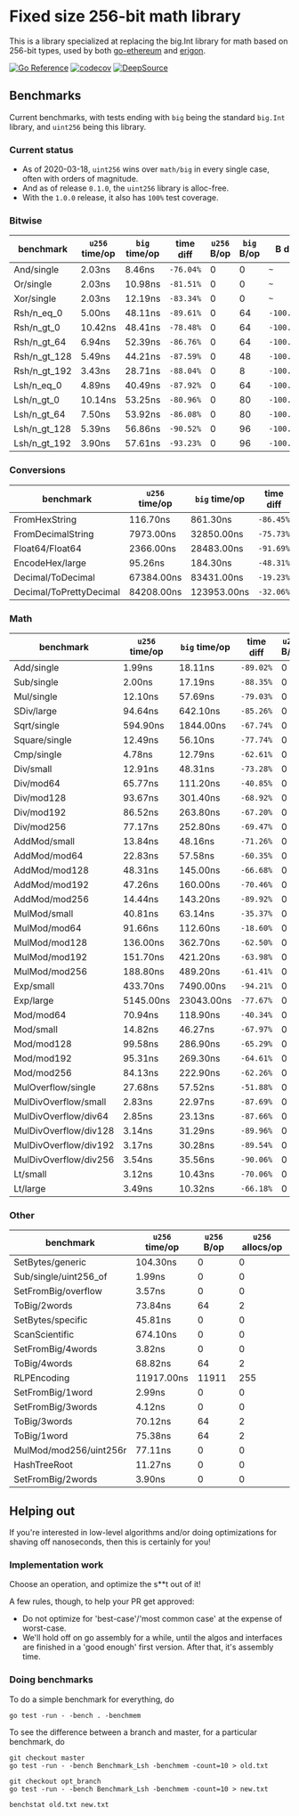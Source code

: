 # Fixed size 256-bit math library

This is a library specialized at replacing the big.Int library for math based on 256-bit types, used by both 
[go-ethereum](https://github.com/ethereum/go-ethereum) and [erigon](https://github.com/ledgerwatch/erigon).

[![Go Reference](https://pkg.go.dev/badge/github.com/deso-protocol/uint256.svg)](https://pkg.go.dev/github.com/deso-protocol/uint256)
[![codecov](https://codecov.io/gh/deso-protocol/uint256/branch/master/graph/badge.svg?token=LHs7xL99wQ)](https://codecov.io/gh/deso-protocol/uint256)
[![DeepSource](https://deepsource.io/gh/deso-protocol/uint256.svg/?label=active+issues&token=CNJRIm7wXZdOM9xKKH4hXUKd)](https://deepsource.io/gh/deso-protocol/uint256/?ref=repository-badge)

## Benchmarks

Current benchmarks, with tests ending with `big` being the standard `big.Int` library, and `uint256` being this library. 

### Current status

- As of 2020-03-18, `uint256` wins over `math/big` in every single case, often with orders of magnitude.
- And as of release `0.1.0`, the `uint256` library is alloc-free. 
- With the `1.0.0` release, it also has `100%` test coverage.

### Bitwise

| benchmark |  `u256` time/op | `big` time/op | time diff |  `u256` B/op|  `big` B/op | B diff| `u256` allocs/op | `big` allocs/op | allocs diff |
|--|--|--|--|--|--|--|--|--|--|
| And/single | 2.03ns | 8.46ns | `-76.04%` | 0 | 0 | `~` | 0 | 0 | `~`|
| Or/single | 2.03ns | 10.98ns | `-81.51%` | 0 | 0 | `~` | 0 | 0 | `~`|
| Xor/single | 2.03ns | 12.19ns | `-83.34%` | 0 | 0 | `~` | 0 | 0 | `~`|
| Rsh/n_eq_0 | 5.00ns | 48.11ns | `-89.61%` | 0 | 64 | `-100.00%` | 0 | 1 | `-100.00%`|
| Rsh/n_gt_0 | 10.42ns | 48.41ns | `-78.48%` | 0 | 64 | `-100.00%` | 0 | 1 | `-100.00%`|
| Rsh/n_gt_64 | 6.94ns | 52.39ns | `-86.76%` | 0 | 64 | `-100.00%` | 0 | 1 | `-100.00%`|
| Rsh/n_gt_128 | 5.49ns | 44.21ns | `-87.59%` | 0 | 48 | `-100.00%` | 0 | 1 | `-100.00%`|
| Rsh/n_gt_192 | 3.43ns | 28.71ns | `-88.04%` | 0 | 8 | `-100.00%` | 0 | 1 | `-100.00%`|
| Lsh/n_eq_0 | 4.89ns | 40.49ns | `-87.92%` | 0 | 64 | `-100.00%` | 0 | 1 | `-100.00%`|
| Lsh/n_gt_0 | 10.14ns | 53.25ns | `-80.96%` | 0 | 80 | `-100.00%` | 0 | 1 | `-100.00%`|
| Lsh/n_gt_64 | 7.50ns | 53.92ns | `-86.08%` | 0 | 80 | `-100.00%` | 0 | 1 | `-100.00%`|
| Lsh/n_gt_128 | 5.39ns | 56.86ns | `-90.52%` | 0 | 96 | `-100.00%` | 0 | 1 | `-100.00%`|
| Lsh/n_gt_192 | 3.90ns | 57.61ns | `-93.23%` | 0 | 96 | `-100.00%` | 0 | 1 | `-100.00%`|

### Conversions

| benchmark |  `u256` time/op | `big` time/op | time diff |  `u256` B/op|  `big` B/op | B diff| `u256` allocs/op | `big` allocs/op | allocs diff |
|--|--|--|--|--|--|--|--|--|--|
| FromHexString | 116.70ns | 861.30ns | `-86.45%` | 32 | 88 | `-63.64%` | 1 | 3 | `-66.67%`|
| FromDecimalString | 7973.00ns | 32850.00ns | `-75.73%` | 0 | 2464 | `-100.00%` | 0 | 77 | `-100.00%`|
| Float64/Float64 | 2366.00ns | 28483.00ns | `-91.69%` | 0 | 23424 | `-100.00%` | 0 | 510 | `-100.00%`|
| EncodeHex/large | 95.26ns | 184.30ns | `-48.31%` | 80 | 140 | `-42.86%` | 1 | 2 | `-50.00%`|
| Decimal/ToDecimal | 67384.00ns | 83431.00ns | `-19.23%` | 11344 | 31920 | `-64.46%` | 248 | 594 | `-58.25%`|
| Decimal/ToPrettyDecimal | 84208.00ns | 123953.00ns | `-32.06%` | 14720 | 61376 | `-76.02%` | 251 | 1100 | `-77.18%`|

### Math

| benchmark |  `u256` time/op | `big` time/op | time diff |  `u256` B/op|  `big` B/op | B diff| `u256` allocs/op | `big` allocs/op | allocs diff |
|--|--|--|--|--|--|--|--|--|--|
| Add/single | 1.99ns | 18.11ns | `-89.02%` | 0 | 0 | `~` | 0 | 0 | `~`|
| Sub/single | 2.00ns | 17.19ns | `-88.35%` | 0 | 0 | `~` | 0 | 0 | `~`|
| Mul/single | 12.10ns | 57.69ns | `-79.03%` | 0 | 0 | `~` | 0 | 0 | `~`|
| SDiv/large | 94.64ns | 642.10ns | `-85.26%` | 0 | 312 | `-100.00%` | 0 | 6 | `-100.00%`|
| Sqrt/single | 594.90ns | 1844.00ns | `-67.74%` | 0 | 528 | `-100.00%` | 0 | 7 | `-100.00%`|
| Square/single | 12.49ns | 56.10ns | `-77.74%` | 0 | 0 | `~` | 0 | 0 | `~`|
| Cmp/single | 4.78ns | 12.79ns | `-62.61%` | 0 | 0 | `~` | 0 | 0 | `~`|
| Div/small | 12.91ns | 48.31ns | `-73.28%` | 0 | 8 | `-100.00%` | 0 | 1 | `-100.00%`|
| Div/mod64 | 65.77ns | 111.20ns | `-40.85%` | 0 | 8 | `-100.00%` | 0 | 1 | `-100.00%`|
| Div/mod128 | 93.67ns | 301.40ns | `-68.92%` | 0 | 80 | `-100.00%` | 0 | 1 | `-100.00%`|
| Div/mod192 | 86.52ns | 263.80ns | `-67.20%` | 0 | 80 | `-100.00%` | 0 | 1 | `-100.00%`|
| Div/mod256 | 77.17ns | 252.80ns | `-69.47%` | 0 | 80 | `-100.00%` | 0 | 1 | `-100.00%`|
| AddMod/small | 13.84ns | 48.16ns | `-71.26%` | 0 | 4 | `-100.00%` | 0 | 0 | `~`|
| AddMod/mod64 | 22.83ns | 57.58ns | `-60.35%` | 0 | 11 | `-100.00%` | 0 | 0 | `~`|
| AddMod/mod128 | 48.31ns | 145.00ns | `-66.68%` | 0 | 12 | `-100.00%` | 0 | 0 | `~`|
| AddMod/mod192 | 47.26ns | 160.00ns | `-70.46%` | 0 | 12 | `-100.00%` | 0 | 0 | `~`|
| AddMod/mod256 | 14.44ns | 143.20ns | `-89.92%` | 0 | 12 | `-100.00%` | 0 | 0 | `~`|
| MulMod/small | 40.81ns | 63.14ns | `-35.37%` | 0 | 8 | `-100.00%` | 0 | 1 | `-100.00%`|
| MulMod/mod64 | 91.66ns | 112.60ns | `-18.60%` | 0 | 48 | `-100.00%` | 0 | 1 | `-100.00%`|
| MulMod/mod128 | 136.00ns | 362.70ns | `-62.50%` | 0 | 128 | `-100.00%` | 0 | 2 | `-100.00%`|
| MulMod/mod192 | 151.70ns | 421.20ns | `-63.98%` | 0 | 144 | `-100.00%` | 0 | 2 | `-100.00%`|
| MulMod/mod256 | 188.80ns | 489.20ns | `-61.41%` | 0 | 176 | `-100.00%` | 0 | 2 | `-100.00%`|
| Exp/small | 433.70ns | 7490.00ns | `-94.21%` | 0 | 7392 | `-100.00%` | 0 | 77 | `-100.00%`|
| Exp/large | 5145.00ns | 23043.00ns | `-77.67%` | 0 | 18144 | `-100.00%` | 0 | 189 | `-100.00%`|
| Mod/mod64 | 70.94ns | 118.90ns | `-40.34%` | 0 | 64 | `-100.00%` | 0 | 1 | `-100.00%`|
| Mod/small | 14.82ns | 46.27ns | `-67.97%` | 0 | 8 | `-100.00%` | 0 | 1 | `-100.00%`|
| Mod/mod128 | 99.58ns | 286.90ns | `-65.29%` | 0 | 64 | `-100.00%` | 0 | 1 | `-100.00%`|
| Mod/mod192 | 95.31ns | 269.30ns | `-64.61%` | 0 | 48 | `-100.00%` | 0 | 1 | `-100.00%`|
| Mod/mod256 | 84.13ns | 222.90ns | `-62.26%` | 0 | 8 | `-100.00%` | 0 | 1 | `-100.00%`|
| MulOverflow/single | 27.68ns | 57.52ns | `-51.88%` | 0 | 0 | `~` | 0 | 0 | `~`|
| MulDivOverflow/small | 2.83ns | 22.97ns | `-87.69%` | 0 | 0 | `~` | 0 | 0 | `~`|
| MulDivOverflow/div64 | 2.85ns | 23.13ns | `-87.66%` | 0 | 0 | `~` | 0 | 0 | `~`|
| MulDivOverflow/div128 | 3.14ns | 31.29ns | `-89.96%` | 0 | 2 | `-100.00%` | 0 | 0 | `~`|
| MulDivOverflow/div192 | 3.17ns | 30.28ns | `-89.54%` | 0 | 2 | `-100.00%` | 0 | 0 | `~`|
| MulDivOverflow/div256 | 3.54ns | 35.56ns | `-90.06%` | 0 | 5 | `-100.00%` | 0 | 0 | `~`|
| Lt/small | 3.12ns | 10.43ns | `-70.06%` | 0 | 0 | `~` | 0 | 0 | `~`|
| Lt/large | 3.49ns | 10.32ns | `-66.18%` | 0 | 0 | `~` | 0 | 0 | `~`|

### Other

| benchmark |  `u256` time/op | `u256` B/op| `u256` allocs/op |
|--|--|--|--|
| SetBytes/generic | 104.30ns | 0 | 0 ||
| Sub/single/uint256_of | 1.99ns | 0 | 0 ||
| SetFromBig/overflow | 3.57ns | 0 | 0 ||
| ToBig/2words | 73.84ns | 64 | 2 ||
| SetBytes/specific | 45.81ns | 0 | 0 ||
| ScanScientific | 674.10ns | 0 | 0 ||
| SetFromBig/4words | 3.82ns | 0 | 0 ||
| ToBig/4words | 68.82ns | 64 | 2 ||
| RLPEncoding | 11917.00ns | 11911 | 255 ||
| SetFromBig/1word | 2.99ns | 0 | 0 ||
| SetFromBig/3words | 4.12ns | 0 | 0 ||
| ToBig/3words | 70.12ns | 64 | 2 ||
| ToBig/1word | 75.38ns | 64 | 2 ||
| MulMod/mod256/uint256r | 77.11ns | 0 | 0 ||
| HashTreeRoot | 11.27ns | 0 | 0 ||
| SetFromBig/2words | 3.90ns | 0 | 0 ||

## Helping out

If you're interested in low-level algorithms and/or doing optimizations for shaving off nanoseconds, then this is certainly for you!

### Implementation work

Choose an operation, and optimize the s**t out of it!

A few rules, though, to help your PR get approved:

- Do not optimize for 'best-case'/'most common case' at the expense of worst-case. 
- We'll hold off on go assembly for a while, until the algos and interfaces are finished in a 'good enough' first version. After that, it's assembly time. 

### Doing benchmarks

To do a simple benchmark for everything, do

```
go test -run - -bench . -benchmem

```

To see the difference between a branch and master, for a particular benchmark, do

```
git checkout master
go test -run - -bench Benchmark_Lsh -benchmem -count=10 > old.txt

git checkout opt_branch
go test -run - -bench Benchmark_Lsh -benchmem -count=10 > new.txt

benchstat old.txt new.txt

```
